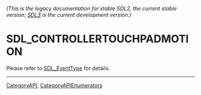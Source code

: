 ###### (This is the legacy documentation for stable SDL2, the current stable version; [SDL3](https://wiki.libsdl.org/SDL3/) is the current development version.)
# SDL_CONTROLLERTOUCHPADMOTION

Please refer to [SDL_EventType](SDL_EventType) for details.

----
[CategoryAPI](CategoryAPI), [CategoryAPIEnumerators](CategoryAPIEnumerators)

